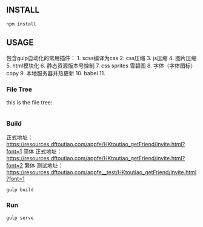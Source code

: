 
## INSTALL

```
npm install
```
## USAGE

包含gulp自动化的常用插件：
    1. scss编译为css
    2. css压缩
    3. js压缩
    4. 图片压缩
    5. html模块化
    6. 静态资源版本号控制
    7. css sprites 雪碧图
    8. 字体（字体图标）copy
    9. 本地服务器并热更新
    10. babel
    11.


### File Tree

this is the file tree:

```

```
### Build
正式地址： https://resources.dftoutiao.com/appfe/HKtoutiao_getFriend/invite.html?font=1   简体
正式地址： https://resources.dftoutiao.com/appfe/HKtoutiao_getFriend/invite.html?font=2   繁体
测试地址：https://resources.dftoutiao.com/appfe__test/HKtoutiao_getFriend/invite.html?font=1 
```
gulp build
```

### Run

```
gulp serve
```
